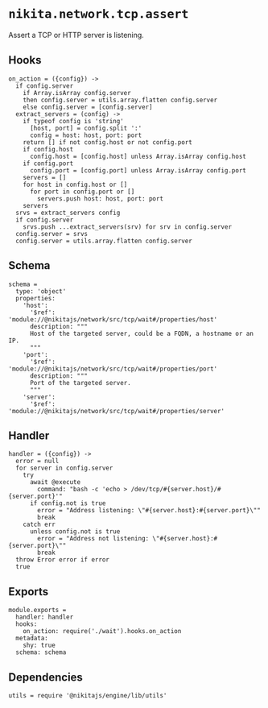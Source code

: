 
# `nikita.network.tcp.assert`

Assert a TCP or HTTP server is listening. 

## Hooks

    on_action = ({config}) ->
      if config.server
        if Array.isArray config.server
        then config.server = utils.array.flatten config.server
        else config.server = [config.server]
      extract_servers = (config) ->
        if typeof config is 'string'
          [host, port] = config.split ':'
          config = host: host, port: port
        return [] if not config.host or not config.port
        if config.host
          config.host = [config.host] unless Array.isArray config.host
        if config.port
          config.port = [config.port] unless Array.isArray config.port
        servers = []
        for host in config.host or []
          for port in config.port or []
            servers.push host: host, port: port
        servers
      srvs = extract_servers config
      if config.server
        srvs.push ...extract_servers(srv) for srv in config.server
      config.server = srvs
      config.server = utils.array.flatten config.server

## Schema

    schema =
      type: 'object'
      properties:
        'host':
          '$ref': 'module://@nikitajs/network/src/tcp/wait#/properties/host'
          description: """
          Host of the targeted server, could be a FQDN, a hostname or an IP.
          """
        'port':
          '$ref': 'module://@nikitajs/network/src/tcp/wait#/properties/port'
          description: """
          Port of the targeted server.
          """
        'server':
          '$ref': 'module://@nikitajs/network/src/tcp/wait#/properties/server'

## Handler

    handler = ({config}) ->
      error = null
      for server in config.server
        try
          await @execute
            command: "bash -c 'echo > /dev/tcp/#{server.host}/#{server.port}'"
          if config.not is true
            error = "Address listening: \"#{server.host}:#{server.port}\""
            break
        catch err
          unless config.not is true
            error = "Address not listening: \"#{server.host}:#{server.port}\""
            break
      throw Error error if error
      true

## Exports

    module.exports =
      handler: handler
      hooks:
        on_action: require('./wait').hooks.on_action
      metadata:
        shy: true
      schema: schema

## Dependencies

    utils = require '@nikitajs/engine/lib/utils'
